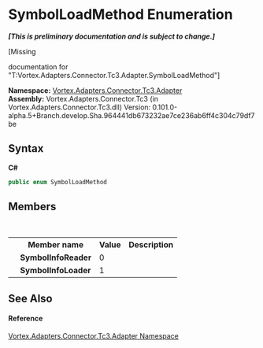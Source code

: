 # SymbolLoadMethod Enumeration
 _**\[This is preliminary documentation and is subject to change.\]**_

\[Missing <summary> documentation for "T:Vortex.Adapters.Connector.Tc3.Adapter.SymbolLoadMethod"\]

**Namespace:**&nbsp;<a href="N_Vortex_Adapters_Connector_Tc3_Adapter.md">Vortex.Adapters.Connector.Tc3.Adapter</a><br />**Assembly:**&nbsp;Vortex.Adapters.Connector.Tc3 (in Vortex.Adapters.Connector.Tc3.dll) Version: 0.101.0-alpha.5+Branch.develop.Sha.964441db673232ae7ce236ab6ff4c304c79df7be

## Syntax

**C#**<br />
``` C#
public enum SymbolLoadMethod
```


## Members
&nbsp;<table><tr><th></th><th>Member name</th><th>Value</th><th>Description</th></tr><tr><td /><td target="F:Vortex.Adapters.Connector.Tc3.Adapter.SymbolLoadMethod.SymbolInfoReader">**SymbolInfoReader**</td><td>0</td><td /></tr><tr><td /><td target="F:Vortex.Adapters.Connector.Tc3.Adapter.SymbolLoadMethod.SymbolInfoLoader">**SymbolInfoLoader**</td><td>1</td><td /></tr></table>

## See Also


#### Reference
<a href="N_Vortex_Adapters_Connector_Tc3_Adapter.md">Vortex.Adapters.Connector.Tc3.Adapter Namespace</a><br />